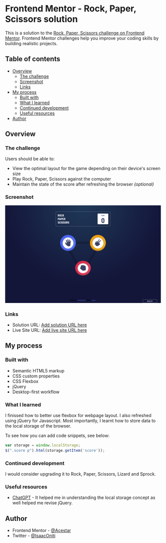 # Frontend Mentor - Rock, Paper, Scissors solution

This is a solution to the [Rock, Paper, Scissors challenge on Frontend Mentor](https://www.frontendmentor.io/challenges/rock-paper-scissors-game-pTgwgvgH). Frontend Mentor challenges help you improve your coding skills by building realistic projects. 

## Table of contents

- [Overview](#overview)
  - [The challenge](#the-challenge)
  - [Screenshot](#screenshot)
  - [Links](#links)
- [My process](#my-process)
  - [Built with](#built-with)
  - [What I learned](#what-i-learned)
  - [Continued development](#continued-development)
  - [Useful resources](#useful-resources)
- [Author](#author)

## Overview

### The challenge

Users should be able to:

- View the optimal layout for the game depending on their device's screen size
- Play Rock, Paper, Scissors against the computer
- Maintain the state of the score after refreshing the browser _(optional)_

### Screenshot

![](./screenshot.png)

### Links

- Solution URL: [Add solution URL here](https://your-solution-url.com)
- Live Site URL: [Add live site URL here](https://your-live-site-url.com)

## My process

### Built with

- Semantic HTML5 markup
- CSS custom properties
- CSS Flexbox
- jQuery
- Desktop-first workflow

### What I learned

I finissed how to better use flexbox for webpage layout. I also refreshed using jQuery for Javascript. Most importantly, I learnt how to store data to the local storage of the browser.

To see how you can add code snippets, see below:

```js
var storage = window.localStorage;
$(".score p").html(storage.getItem('score'));
```

### Continued development

I would consider upgrading it to Rock, Paper, Scissors, Lizard and Sprock.

### Useful resources

- [ChatGPT](https://chat.openai.com) - It helped me in understanding the local storage concept as well helped me revise jQuery.

## Author

- Frontend Mentor - [@Acestar](https://www.frontendmentor.io/profile/Acestar)
- Twitter - [@IsaacOniti](https://www.twitter.com/IsaacOniti)
